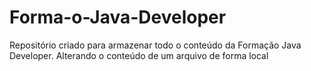 # Forma-o-Java-Developer
Repositório criado para armazenar todo o conteúdo da Formação Java Developer. 
Alterando o conteúdo de um arquivo de forma local
